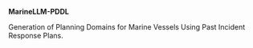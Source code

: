 **MarineLLM-PDDL**

Generation of Planning Domains for Marine Vessels Using Past Incident Response Plans.



